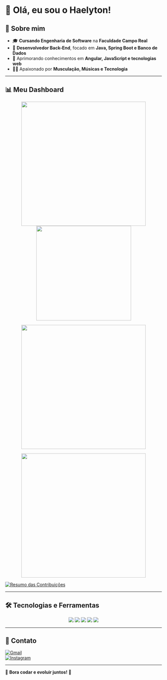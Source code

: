 # 👋 Olá, eu sou o Haelyton!  

## 🚀 Sobre mim  
- 🎓 **Cursando Engenharia de Software** na **Faculdade Campo Real**  
- 💼 **Desenvolvedor Back-End**, focado em **Java, Spring Boot e Banco de Dados**  
- 🌱 Aprimorando conhecimentos em **Angular, JavaScript e tecnologias web**  
- 🏋️‍♂️ Apaixonado por **Musculação, Músicas e Tecnologia**  

---

## 📊 Meu Dashboard  

<p align="center">
  <!-- Dash 1 - Estatísticas Gerais -->
  <img width="400" src="https://github-readme-stats.vercel.app/api?username=Haelyton&show_icons=true&theme=dracula" />

  <!-- Dash 2 - Linguagens Mais Usadas -->
  <img width="305" src="https://github-readme-stats.vercel.app/api/top-langs/?username=Haelyton&layout=compact&theme=dracula" />
</p>

<p align="center">
  <!-- Dash 3 - Frequência de Commits -->
  <img width="400" src="https://github-readme-streak-stats.herokuapp.com/?user=Haelyton&theme=dracula" />
</p>

<p align="center">
  <!-- Dash 4 - Troféus e Conquistas -->
  <img width="400" src="https://github-profile-trophy.vercel.app/?username=Haelyton&theme=dracula&no-frame=true" />
</p>

[![Resumo das Contribuições](https://github-readme-activity-graph.vercel.app/graph?username=Haelyton&theme=dracula)](https://github.com/Haelyton)

---

## 🛠️ Tecnologias e Ferramentas  

<p align="center">
  <img src="https://img.shields.io/badge/Java-007396?style=for-the-badge&logo=java&logoColor=white" />
  <img src="https://img.shields.io/badge/Spring%20Boot-6DB33F?style=for-the-badge&logo=spring&logoColor=white" />
  <img src="https://img.shields.io/badge/PostgreSQL-316192?style=for-the-badge&logo=postgresql&logoColor=white" />
  <img src="https://img.shields.io/badge/Docker-2496ED?style=for-the-badge&logo=docker&logoColor=white" />
  <img src="https://img.shields.io/badge/Git-F05032?style=for-the-badge&logo=git&logoColor=white" />
</p>

---

## 📧 Contato  
[![Gmail](https://img.shields.io/badge/Gmail-D14836?style=for-the-badge&logo=gmail&logoColor=white)](mailto:haelyton149@gmail.com)  
[![Instagram](https://img.shields.io/badge/Instagram-E4405F?style=for-the-badge&logo=instagram&logoColor=white)](https://www.instagram.com/haelyton6/)  

---

🚀 **Bora codar e evoluir juntos!** 🚀

